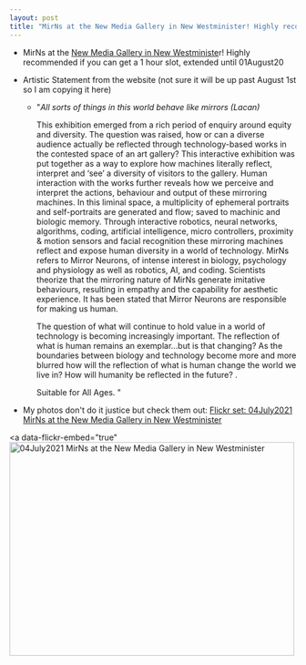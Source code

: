 ```yaml
---
layout: post
title: "MirNs at the New Media Gallery in New Westminister! Highly recommended if you can get a 1 hour slot, extended until 01August2021"
---
```


* MirNs at the [New Media Gallery in New Westministe](https://newmediagallery.ca/)r! Highly recommended if you can get a 1 hour slot, extended until  01August20

* Artistic Statement from the website (not sure it will be up past August 1st so I am copying it here)

  * "*All sorts of things in this world behave like mirrors          (Lacan)* 

     This exhibition emerged from a rich period of enquiry around equity and  diversity.  The question was raised, how or can a diverse audience  actually be reflected through technology-based works in the contested  space of an art gallery?  This interactive exhibition was put together  as a way to explore how machines literally reflect, interpret and ‘see’ a diversity of visitors to the gallery.  Human interaction with the works further reveals how we perceive and interpret the actions, behaviour  and output of these mirroring machines.   In this liminal space, a  multiplicity of ephemeral portraits and self-portraits are generated and flow; saved to machinic and biologic memory.  Through interactive  robotics, neural networks, algorithms, coding, artificial intelligence,  micro controllers, proximity & motion sensors and facial recognition these mirroring machines reflect and expose human diversity in a world  of technology.    MirNs refers to Mirror Neurons, of intense interest in biology,  psychology and physiology as well as robotics, AI, and coding.   Scientists theorize that the mirroring nature of MirNs generate  imitative behaviours, resulting in empathy and the capability for  aesthetic experience.  It has been stated that Mirror Neurons are  responsible for making us human. 

     The question of what will continue to hold value in a world of  technology is becoming increasingly important. The reflection of what is human remains an exemplar…but is that changing?  As the boundaries  between biology and technology become more and more blurred how will the reflection of what is human change the world we live in?  How will  humanity be reflected in the future?  .   

     Suitable for All Ages. "

* My photos don't do it justice but check them out:  [Flickr set: 04July2021 MirNs at the New Media Gallery in New Westminister](https://www.flickr.com/photos/roland/albums/72157719495199118)

<a data-flickr-embed="true" <a data-flickr-embed="true" href="https://www.flickr.com/photos/roland/albums/72157719495199118" title="04July2021 MirNs at the New Media Gallery in New Westminister"><img src="https://live.staticflickr.com/65535/51291064800_aac6d88d31.jpg" width="500" height="375" alt="04July2021 MirNs at the New Media Gallery in New Westminister"></a><script async src="//embedr.flickr.com/assets/client-code.js" charset="utf-8"></script>
